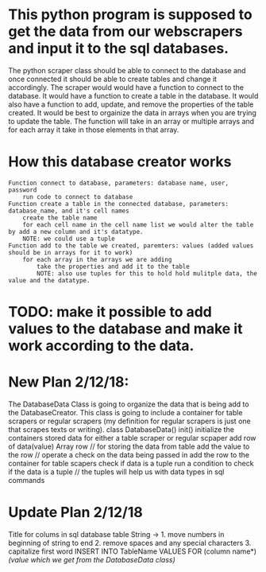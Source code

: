 # This python program is supposed to get the data from our webscrapers and input it to the sql databases.
The python scraper class should be able to connect to the database and once connected it should be able to create tables and change it accordingly. The scraper would would have a function to connect to the database. It would have a function to create a table in the database. It would also have a function to add, update, and remove the properties of the table created. It would be best to orgainize the data in arrays when you are trying to update the table. The function will take in an array or multiple arrays and for each array it take in those elements in that array.
# How this database creator works 
	Function connect to database, parameters: database name, user, password
		run code to connect to database
	Function create a table in the connected database, parameters: database_name, and it's cell names
		create the table name
		for each cell name in the cell name list we would alter the table by add a new column and it's datatype. 
		NOTE: we could use a tuple
	Function add to the table we created, paremters: values (added values should be in arrays for it to work)
		for each array in the arrays we are adding 
			take the properties and add it to the table 
			NOTE: also use tuples for this to hold hold mulitple data, the value and the datatype.
# TODO: make it possible to add values to the database and make it work according to the data.
# New Plan 2/12/18:
The DatabaseData Class is going to organize the data that is being add to the DatabaseCreator. This class is going to include a container for table scrapers or regular scrapers (my definition for regular scrapers is just one that scrapes texts or writing). 
	class DatabaseData()
		init()
			initialize the containers stored data for either a table scraper or regular scpaper
		add row of data(value)
			Array row // for storing the data from table
			add the value to the row // operate a check on the data being passed in
			add the row to the container for table scapers
		check if data is a tuple
			run a condition to check if the data is a tuple // the tuples will help us with data types in sql commands
# Update Plan 2/12/18
Title for colums in sql database table
String -> 1. move numbers in beginning of string to end
		  2. remove spaces and any special characters
		  3. capitalize first word
INSERT INTO TableName VALUES FOR (column name*)
*(value which we get from the DatabaseData class)*